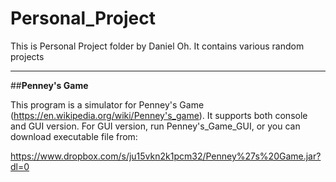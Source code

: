 # Personal_Project
This is Personal Project folder by Daniel Oh.
It contains various random projects

---
##__Penney's Game__


This program is a simulator for Penney's Game (https://en.wikipedia.org/wiki/Penney's_game).
It supports both console and GUI version. For GUI version, run Penney's_Game_GUI, or you can download executable file from:


https://www.dropbox.com/s/ju15vkn2k1pcm32/Penney%27s%20Game.jar?dl=0
